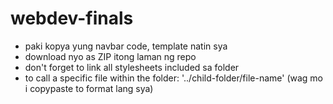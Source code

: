﻿# webdev-finals
- paki kopya yung navbar code, template natin sya
- download nyo as ZIP itong laman ng repo
- don't forget to link all stylesheets included sa folder
- to call a specific file within the folder: '../child-folder/file-name' (wag mo i copypaste to format lang sya)
